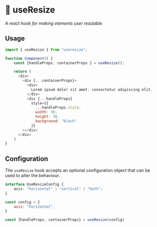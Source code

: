 # 📐 useResize

*A react hook for making elements user resizable*


## Usage

```js
import { useResize } from "useresize";

function Component() {
    const {handleProps, containerProps } = useResize();

    return (
      <div>
        <div {...containerProps}>
          <div>
            Lorem ipsum dolor sit amet, consectetur adipiscing elit.
          </div>
          <div {...handleProps}
            style={{
              ...handleProps.style,
              width: 30,
              height: 30,
              background: "black"
            }}
        ></div>
      </div>
    )
}
```


## Configuration

The `useResize` hook accepts an optional configuration object that can be used to alter the behaviour.

```ts
interface UseResizeConfig {
    axis: "horizontal" | "vertical" | "both";
}
```

```js
const config = {
    axis: "horizontal",
}

const {handleProps, containerProps} = useResize(config)

```
